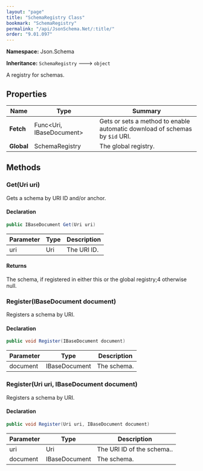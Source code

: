 ```yaml
---
layout: "page"
title: "SchemaRegistry Class"
bookmark: "SchemaRegistry"
permalink: "/api/JsonSchema.Net/:title/"
order: "9.01.097"
---
```

**Namespace:** Json.Schema

**Inheritance:**
`SchemaRegistry`
 🡒 
`object`

A registry for schemas.

## Properties

| Name | Type | Summary |
|---|---|---|
| **Fetch** | Func\<Uri, IBaseDocument\> | Gets or sets a method to enable automatic download of schemas by `$id` URI. |
| **Global** | SchemaRegistry | The global registry. |

## Methods

### Get(Uri uri)

Gets a schema by URI ID and/or anchor.

#### Declaration

```c#
public IBaseDocument Get(Uri uri)
```

| Parameter | Type | Description |
|---|---|---|
| uri | Uri | The URI ID. |


#### Returns

The schema, if registered in either this or the global registry;4
otherwise null.

### Register(IBaseDocument document)

Registers a schema by URI.

#### Declaration

```c#
public void Register(IBaseDocument document)
```

| Parameter | Type | Description |
|---|---|---|
| document | IBaseDocument | The schema. |


### Register(Uri uri, IBaseDocument document)

Registers a schema by URI.

#### Declaration

```c#
public void Register(Uri uri, IBaseDocument document)
```

| Parameter | Type | Description |
|---|---|---|
| uri | Uri | The URI ID of the schema.. |
| document | IBaseDocument | The schema. |


